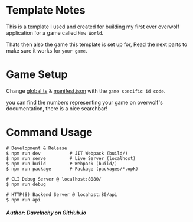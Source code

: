 # Template Notes

This is a template I used and created for building my first ever overwolf application for a game called `New World`.

Thats then also the game this template is set up for, Read the next parts to make sure it works for `your game`.

# Game Setup

Change [global.ts](__blank) & [manifest.json](__blank) with the `game specific id code`.

you can find the numbers representing your game on overwolf's documentation, there is a nice searchbar!

# Command Usage

    # Development & Release
    $ npm run dev           # JIT Webpack (build/)
    $ npm run serve         # Live Server (localhost)
    $ npm run build         # Webpack (build/)
    $ npm run package       # Package (packages/*.opk)

    # CLI Debug Server @ localhost:8080/
    $ npm run debug

    # HTTP(S) Backend Server @ locahost:80/api
    $ npm run api

##### Author: DaveInchy on GitHub.io